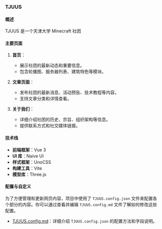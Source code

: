 ### TJUUS

#### 概述

TJUUS 是一个天津大学 Minecraft 社团

#### 主要页面

1. **首页**：

    - 展示社团的最新动态和重要信息。
    - 包含轮播图、服务器列表、建筑特色等模块。

2. **文章页面**：

    - 发布社团的最新消息、活动预告、技术教程等内容。
    - 支持文章分类和详情查看。

3. **关于我们**：
    - 详细介绍社团的历史、宗旨、组织架构等信息。
    - 提供联系方式和社交媒体链接。

#### 技术栈

-   **前端框架**：Vue 3
-   **UI 库**：Naive UI
-   **样式框架**：UnoCSS
-   **构建工具**：Vite
-   **模型库**：Three.js

#### 配置与自定义

为了方便管理和更新网页内容，项目中使用了 `TJUUS.config.json` 文件来配置各个部分的内容。你可以通过查看并编辑 `TJUUS.config.md` 文件了解如何修改这些配置。

-   [TJUUS.config.md](./TJUUS.config.md)：详细介绍 `TJUUS.config.json` 的配置方法和字段说明。
